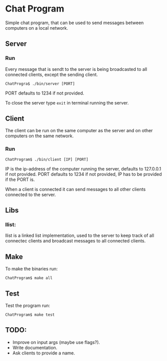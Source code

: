 # Chat Program
Simple chat program, that can be used to send messages between computers on a local network.

## Server
### Run
Every message that is sendt to the server is being broadcasted to all connected clients, except the sending client.
```
ChatProgra$ ./bin/server [PORT]
```
PORT defaults to 1234 if not provided.

To close the server type ```exit``` in terminal running the server.

## Client
The client can be run on the same computer as the server and on other computers on the same network.

### Run
```
ChatProgram$ ./bin/client [IP] [PORT]
```
IP is the ip-address of the computer running the server, defaults to 127.0.0.1 if not provided.
PORT defaults to 1234 if not provided, IP has to be provided if the PORT is.

When a client is connected it can send messages to all other clients connected to the server.

## Libs
### llist:
llist is a linked list implementation, used to the server to keep track of all connectec clients and broadcast messages to all connected clients.

## Make
To make the binaries run:
```
ChatProgram$ make all
```

## Test
Test the program run:
```
ChatProgram$ make test
```

## TODO:
- Improve on input args (maybe use flags?).
- Write documentation.
- Ask clients to provide a name.

